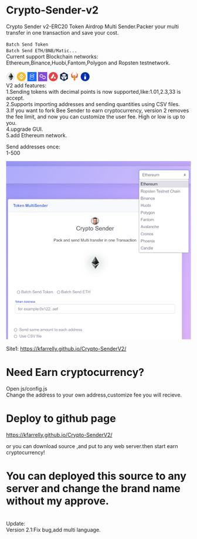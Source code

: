 # Crypto-Sender-v2
Crypto Sender v2-ERC20 Token Airdrop Multi Sender.Packer your multi transfer in one transaction and save your cost.<br>

``Batch Send Token``<br>
``Batch Send ETH/BNB/Matic...``<br>
Current support Blockchain networks:<br>
Ethereum,Binance,Huobi,Fantom,Polygon and Ropsten testnetwork.<br><br>
<img src="https://github.com/kfarrelly/Crypto-SenderV2/blob/main/img/1.png" width="25" height="25" alt="eth"> 
<img src="https://github.com/kfarrelly/Crypto-SenderV2/blob/main/img/56.png" width="25" height="25" alt="bnb">
<img src="https://github.com/kfarrelly/Crypto-SenderV2/blob/main/img/250.png" width="25" height="25" alt="ftm">
<img src="https://github.com/kfarrelly/Crypto-SenderV2/blob/main/img/137.png" width="25" height="25" alt="matic"> 
<img src="https://github.com/kfarrelly/Crypto-SenderV2/blob/main/img/43114.png" width="25" height="25" alt="matic">
<img src="https://github.com/kfarrelly/Crypto-SenderV2/blob/main/img/25.png" width="25" height="25" alt="matic">
<img src="https://github.com/kfarrelly/Crypto-SenderV2/blob/main/img/13381.png" width="25" height="25" alt="matic">
<img src="https://github.com/kfarrelly/Crypto-SenderV2/blob/main/img/534.png" width="25" height="25" alt="matic">
<br>
V2 add features:<br>
1.Sending tokens with decimal points is now supported,like:1.01,2.3,33 is accept.<br>
2.Supports importing addresses and sending quantities using CSV files.<br>
3.If you want to fork Bee Sender to earn cryptocurrency, version 2 removes the fee limit, and now you can customize the user fee. High or low is up to you.<br>
4.upgrade GUI.<br>
5.add Ethereum network.<br>

Send addresses once:<br>
1-500<br>

<img src="https://github.com/kfarrelly/Crypto-SenderV2/blob/main/screen.png" alt="erc20-tokens-multi-sender">

Site1:
https://kfarrelly.github.io/Crypto-SenderV2/


# Need Earn cryptocurrency?
Open js/config.js<br>
Change the address to your own address,customize fee you will recieve.<br>

#
# Deploy to github page
https://kfarrelly.github.io/Crypto-SenderV2/<br>

or you can download source ,and put to any web server.then start earn cryptocurrency!<br>

# You can deployed this source to any server and change the brand name without my approve.

<br>
Update:<br>
Version 2.1:Fix bug,add multi language.<br>
